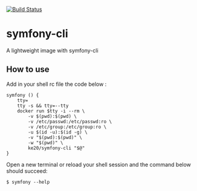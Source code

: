 [![Build Status](https://travis-ci.org/ke20/docker-symfony-cli.svg?branch=master)](https://travis-ci.org/ke20/docker-symfony-cli)

# symfony-cli

A lightweight image with symfony-cli

## How to use

Add in your shell rc file the code below :
```shell
symfony () {
    tty=
    tty -s && tty=--tty
    docker run $tty -i --rm \
        -v $(pwd):$(pwd) \
        -v /etc/passwd:/etc/passwd:ro \
        -v /etc/group:/etc/group:ro \
        -u $(id -u):$(id -g) \
        -v "$(pwd):$(pwd)" \
        -w "$(pwd)" \
        ke20/symfony-cli "$@"
}
```

Open a new terminal or reload your shell session and the command below should succeed:

```shell
$ symfony --help
```
